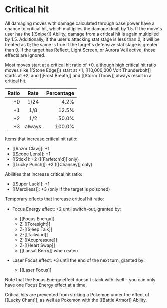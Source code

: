 # Critical hit

All damaging moves with damage calculated through base power have a chance to critical hit, which multiplies the damage dealt by 1.5. If the move's user has the [[Sniper]] Ability, damage from a critical hit is again multiplied by 1.5. Additionally, if the user's attacking stat stage is less than 0, it will be treated as 0; the same is true if the target's defensive stat stage is greater than 0. If the target has Reflect, Light Screen, or Aurora Veil active, those effects are ignored.

Most moves start at a critical hit ratio of +0, although high critical hit ratio moves (like [[Stone Edge]]) start at +1, [[10,000,000 Volt Thunderbolt]] starts at +2, and [[Frost Breath]] and [[Storm Throw]] always result in a critical hit.

| Ratio | Rate   | Percentage |
|------:|:------:|-----------:|
| +0    | 1/24   |       4.2% |
| +1    | 1/8    |      12.5% |
| +2    | 1/2    |      50.0% |
| +3    | always |     100.0% |

Items that increase critical hit ratio:

- [[Razor Claw]]: +1
- [[Scope Lens]]: +1
- [[Stick]]: +2 ([[Farfetch'd]] only)
- [[Lucky Punch]]: +2 ([[Chansey]] only)

Abilities that increase critical hit ratio:

- [[Super Luck]]: +1
- [[Merciless]]: +3 (only if the target is poisoned)

Temporary effects that increase critical hit ratio:

- Focus Energy effect: +2 until switch-out, granted by:
    - [[Focus Energy]]
    - Z-[[Foresight]]
    - Z-[[Sleep Talk]]
    - Z-[[Tailwind]]
    - Z-[[Acupressure]]
    - Z-[[Heart Swap]]
    - [[Lansat Berry]] when eaten

- Laser Focus effect: +3 until the end of the next turn, granted by:
    - [[Laser Focus]]

Note that the Focus Energy effect doesn't stack with itself - you can only have one Focus Energy effect at a time.

Critical hits are prevented from striking a Pokemon under the effect of [[Lucky Chant]], as well as Pokemon with the [[Battle Armor]] Ability.
